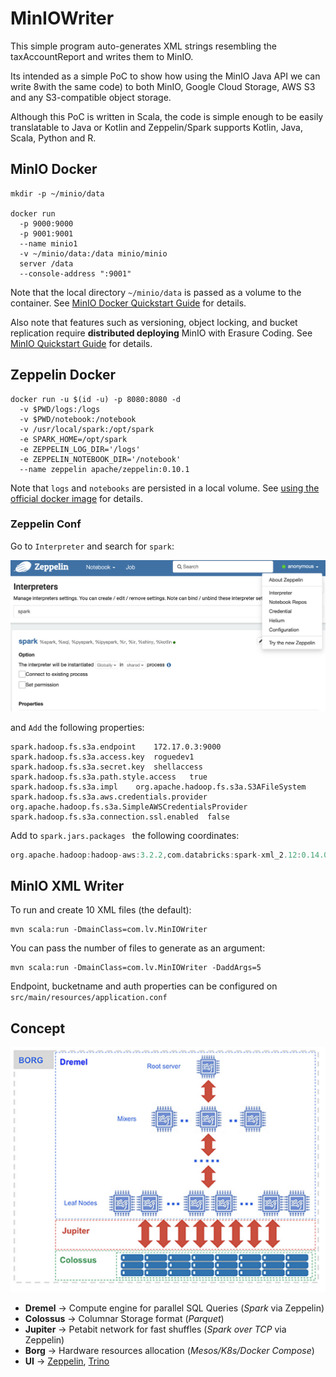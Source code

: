 # MinIOWriter
This simple program auto-generates XML strings resembling the taxAccountReport and writes them to MinIO.

Its intended as a simple PoC to show how using the MinIO Java API we can write 8with the same code) to both MinIO,
Google Cloud Storage, AWS S3 and any S3-compatible object storage.

Although this PoC is written in Scala, the code is simple enough to be easily translatable to Java or Kotlin and Zeppelin/Spark supports Kotlin, Java, Scala, Python and R. 

## MinIO Docker

```shell
mkdir -p ~/minio/data

docker run
  -p 9000:9000
  -p 9001:9001
  --name minio1
  -v ~/minio/data:/data minio/minio
  server /data
  --console-address ":9001"
```
Note that the local directory `~/minio/data` is passed as a volume to the container. See [MinIO Docker Quickstart Guide](https://docs.min.io/docs/minio-docker-quickstart-guide) for details.

Also note that features such as versioning, object locking, and bucket replication
require **distributed deploying** MinIO with Erasure Coding. See [MinIO Quickstart Guide](https://docs.min.io/docs/minio-quickstart-guide.html) for details.

## Zeppelin Docker
```shell
docker run -u $(id -u) -p 8080:8080 -d
  -v $PWD/logs:/logs 
  -v $PWD/notebook:/notebook
  -v /usr/local/spark:/opt/spark
  -e SPARK_HOME=/opt/spark
  -e ZEPPELIN_LOG_DIR='/logs' 
  -e ZEPPELIN_NOTEBOOK_DIR='/notebook' 
  --name zeppelin apache/zeppelin:0.10.1
```
Note that `logs` and `notebooks` are persisted in a local volume. See [using the official docker image](https://zeppelin.apache.org/docs/latest/quickstart/install.html#using-the-official-docker-image) for details.

### Zeppelin Conf
Go to `Interpreter` and search for `spark`:

![Zeppelin Interpreters Configuration](/imgs/zepconf.png)

and `Add` the following properties:
```properties
spark.hadoop.fs.s3a.endpoint	172.17.0.3:9000
spark.hadoop.fs.s3a.access.key	roguedev1
spark.hadoop.fs.s3a.secret.key	shellaccess
spark.hadoop.fs.s3a.path.style.access	true
spark.hadoop.fs.s3a.impl	org.apache.hadoop.fs.s3a.S3AFileSystem
spark.hadoop.fs.s3a.aws.credentials.provider	org.apache.hadoop.fs.s3a.SimpleAWSCredentialsProvider
spark.hadoop.fs.s3a.connection.ssl.enabled	false
```

Add to `spark.jars.packages ` the following coordinates:
```groovy
org.apache.hadoop:hadoop-aws:3.2.2,com.databricks:spark-xml_2.12:0.14.0
```

## MinIO XML Writer
To run and create 10 XML files (the default):
```shell
mvn scala:run -DmainClass=com.lv.MinIOWriter
```

You can pass the number of files to generate as an argument:
```shell
mvn scala:run -DmainClass=com.lv.MinIOWriter -DaddArgs=5
```

Endpoint, bucketname and auth properties can be configured on `src/main/resources/application.conf`

## Concept

![Big Query Architecture](/imgs/bqarch.png)

* __Dremel__ -> Compute engine for parallel SQL Queries (_Spark_ via Zeppelin)
* __Colossus__ -> Columnar Storage format (_Parquet_)
* __Jupiter__ -> Petabit network for fast shuffles (_Spark over TCP_ via Zeppelin)
* __Borg__ -> Hardware resources allocation (_Mesos/K8s/Docker Compose_)
* __UI__ -> [Zeppelin](https://zeppelin.apache.org/), [Trino](https://trino.io/)

